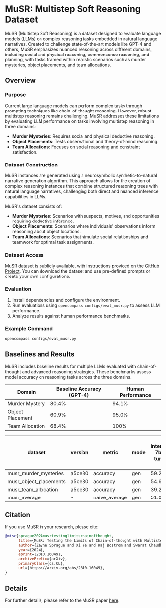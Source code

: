 
# MuSR: Multistep Soft Reasoning Dataset

MuSR (Multistep Soft Reasoning) is a dataset designed to evaluate language models (LLMs) on complex reasoning tasks embedded in natural language narratives. Created to challenge state-of-the-art models like GPT-4 and others, MuSR emphasizes nuanced reasoning across different domains, including social and physical reasoning, commonsense reasoning, and planning, with tasks framed within realistic scenarios such as murder mysteries, object placements, and team allocations.

## Overview

### Purpose

Current large language models can perform complex tasks through prompting techniques like chain-of-thought reasoning. However, robust multistep reasoning remains challenging. MuSR addresses these limitations by evaluating LLM performance on tasks involving multistep reasoning in three domains:
- **Murder Mysteries**: Requires social and physical deductive reasoning.
- **Object Placements**: Tests observational and theory-of-mind reasoning.
- **Team Allocations**: Focuses on social reasoning and constraint satisfaction.

### Dataset Construction

MuSR instances are generated using a neurosymbolic synthetic-to-natural narrative generation algorithm. This approach allows for the creation of complex reasoning instances that combine structured reasoning trees with natural language narratives, challenging both direct and nuanced inference capabilities in LLMs.

MuSR's dataset consists of:
- **Murder Mysteries**: Scenarios with suspects, motives, and opportunities requiring deductive inference.
- **Object Placements**: Scenarios where individuals' observations inform reasoning about object locations.
- **Team Allocations**: Scenarios that simulate social relationships and teamwork for optimal task assignments.


### Dataset Access
MuSR dataset is publicly available, with instructions provided on the [GitHub Project](https://github.com/Zayne-Sprague/MuSR). You can download the dataset and use pre-defined prompts or create your own configurations.

### Evaluation

1. Install dependencies and configure the environment.
2. Run evaluations using `opencompass configs/eval_musr.py` to assess LLM performance.
3. Analyze results against human performance benchmarks.

### Example Command
```bash
opencompass configs/eval_musr.py
```

## Baselines and Results

MuSR includes baseline results for multiple LLMs evaluated with chain-of-thought and advanced reasoning strategies. These benchmarks assess model accuracy on reasoning tasks across the three domains.

| Domain           | Baseline Accuracy (GPT-4) | Human Performance |
|------------------|---------------------------|--------------------|
| Murder Mystery   | 80.4%                     | 94.1%             |
| Object Placement | 60.9%                     | 95.0%             |
| Team Allocation  | 68.4%                     | 100%              |


| dataset | version | metric | mode | internlm2_5-7b-chat-turbomind | qwen2.5-7b-instruct-turbomind | qwen2.5-14b-instruct-turbomind | yi-1.5-9b-chat-turbomind | qwen2.5-32b-instruct-turbomind | glm-4-9b-chat-turbomind | llama-3_1-8b-instruct-turbomind | ministral-8B-instruct-2410-turbomind | gemma-2-9b-it-turbomind | gemma-2-27b-it-turbomind |
|----- | ----- | ----- | ----- | ----- | ----- | ----- | ----- | ----- | ----- | ----- | ----- | ----- | -----|
| musr_murder_mysteries | a5ce30 | accuracy | gen | 59.20 | 63.20 | 76.00 | 68.80 | 78.80 | 71.20 | 73.60 | 73.60 | 74.80 | 77.20 |
| musr_object_placements | a5ce30 | accuracy | gen | 54.69 | 56.25 | 57.42 | 52.73 | 66.02 | 49.22 | 57.42 | 60.94 | 60.94 | 62.11 |
| musr_team_allocation | a5ce30 | accuracy | gen | 39.20 | 32.40 | 55.60 | 40.00 | 67.60 | 50.40 | 46.00 | 36.40 | 40.80 | 41.20 |
| musr_average | - | naive_average | gen | 51.03 | 50.62 | 63.01 | 53.84 | 70.81 | 56.94 | 59.01 | 56.98 | 58.85 | 60.17 |


## Citation

If you use MuSR in your research, please cite:
```bibtex
@misc{sprague2024musrtestinglimitschainofthought,
      title={MuSR: Testing the Limits of Chain-of-thought with Multistep Soft Reasoning}, 
      author={Zayne Sprague and Xi Ye and Kaj Bostrom and Swarat Chaudhuri and Greg Durrett},
      year={2024},
      eprint={2310.16049},
      archivePrefix={arXiv},
      primaryClass={cs.CL},
      url={https://arxiv.org/abs/2310.16049}, 
}
```

## Details

For further details, please refer to the MuSR paper [here](https://arxiv.org/abs/2310.16049).

